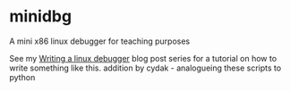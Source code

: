 # minidbg
A mini x86 linux debugger for teaching purposes

See my [Writing a linux debugger](http://blog.tartanllama.xyz/c++/2017/03/21/writing-a-linux-debugger-setup/) blog post series for a tutorial on how to write something like this.
addition by cydak - analogueing these scripts to python
